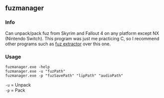 ## fuzmanager

### Info

Can unpack/pack fuz from Skyrim and Fallout 4 on any platform except NX (Nintendo Switch). This program was just me practicing C, so I recommend other programs such as [fuz extractor](https://www.nexusmods.com/skyrim/mods/950/) over this one.

### Usage
```
fuzmanager.exe -help
fuzmanager.exe -u "fuzPath"
fuzmanager.exe -p "fuzSavePath" "lipPath" "audioPath"
```

``-u`` = Unpack  
``-p`` = Pack